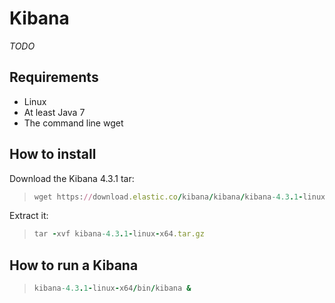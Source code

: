 # Kibana

*TODO*

## Requirements

* Linux
* At least Java 7
* The command line wget

## How to install 

Download the Kibana 4.3.1 tar:
> ```ruby
> wget https://download.elastic.co/kibana/kibana/kibana-4.3.1-linux-x64.tar.gz
> ```

Extract it:
> ```ruby
> tar -xvf kibana-4.3.1-linux-x64.tar.gz
> ```

## How to run a Kibana

> ```ruby
> kibana-4.3.1-linux-x64/bin/kibana &
> ```
